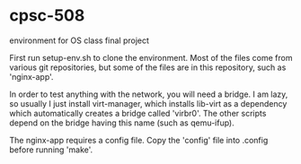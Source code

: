 # cpsc-508
environment for OS class final project

First run setup-env.sh to clone the environment. Most of the files come from various git repositories, but
some of the files are in this repository, such as 'nginx-app'.

In order to test anything with the network, you will need a bridge. I am lazy, so usually I just install virt-manager,
which installs lib-virt as a dependency which automatically creates a bridge called 'virbr0'. The other scripts depend
on the bridge having this name (such as qemu-ifup).

The nginx-app requires a config file. Copy the 'config' file into .config before running 'make'.
